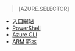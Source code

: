 > [AZURE.SELECTOR]
- [入口網站](../articles/virtual-network/virtual-networks-create-nsg-arm-pportal.md)
- [PowerShell](../articles/virtual-network/virtual-networks-create-nsg-arm-ps.md)
- [Azure CLI](../articles/virtual-network/virtual-networks-create-nsg-arm-cli.md)
- [ARM 範本](../articles/virtual-network/virtual-networks-create-nsg-arm-template.md)
